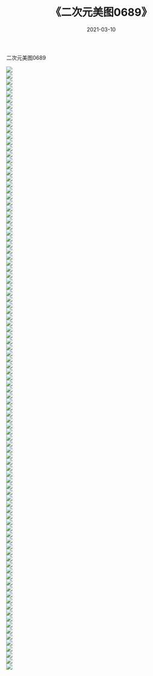 ﻿---
layout: post
title:  《二次元美图0689》
date:   2021-03-10
img: http://imgx.orgx.ga/二次元/2021/二次元美图0689/000.jpg
categories: [美女, 清纯, 唯美]
---

二次元美图0689

 ![](http://imgx.orgx.ga/二次元/2021/二次元美图0689/001.png) <br>![](http://imgx.orgx.ga/二次元/2021/二次元美图0689/002.png) <br>![](http://imgx.orgx.ga/二次元/2021/二次元美图0689/003.png) <br>![](http://imgx.orgx.ga/二次元/2021/二次元美图0689/004.png) <br>![](http://imgx.orgx.ga/二次元/2021/二次元美图0689/005.png) <br>![](http://imgx.orgx.ga/二次元/2021/二次元美图0689/006.png) <br>![](http://imgx.orgx.ga/二次元/2021/二次元美图0689/007.png) <br>![](http://imgx.orgx.ga/二次元/2021/二次元美图0689/008.png) <br>![](http://imgx.orgx.ga/二次元/2021/二次元美图0689/009.png) <br>![](http://imgx.orgx.ga/二次元/2021/二次元美图0689/010.png) <br>![](http://imgx.orgx.ga/二次元/2021/二次元美图0689/011.png) <br>![](http://imgx.orgx.ga/二次元/2021/二次元美图0689/012.png) <br>![](http://imgx.orgx.ga/二次元/2021/二次元美图0689/013.png) <br>![](http://imgx.orgx.ga/二次元/2021/二次元美图0689/014.png) <br>![](http://imgx.orgx.ga/二次元/2021/二次元美图0689/015.png) <br>![](http://imgx.orgx.ga/二次元/2021/二次元美图0689/016.png) <br>![](http://imgx.orgx.ga/二次元/2021/二次元美图0689/017.png) <br>![](http://imgx.orgx.ga/二次元/2021/二次元美图0689/018.png) <br>![](http://imgx.orgx.ga/二次元/2021/二次元美图0689/019.png) <br>![](http://imgx.orgx.ga/二次元/2021/二次元美图0689/020.png) <br>![](http://imgx.orgx.ga/二次元/2021/二次元美图0689/021.png) <br>![](http://imgx.orgx.ga/二次元/2021/二次元美图0689/022.png) <br>![](http://imgx.orgx.ga/二次元/2021/二次元美图0689/023.png) <br>![](http://imgx.orgx.ga/二次元/2021/二次元美图0689/024.png) <br>![](http://imgx.orgx.ga/二次元/2021/二次元美图0689/025.png) <br>![](http://imgx.orgx.ga/二次元/2021/二次元美图0689/026.png) <br>![](http://imgx.orgx.ga/二次元/2021/二次元美图0689/027.png) <br>![](http://imgx.orgx.ga/二次元/2021/二次元美图0689/028.png) <br>![](http://imgx.orgx.ga/二次元/2021/二次元美图0689/029.png) <br>![](http://imgx.orgx.ga/二次元/2021/二次元美图0689/030.png) <br>![](http://imgx.orgx.ga/二次元/2021/二次元美图0689/031.png) <br>![](http://imgx.orgx.ga/二次元/2021/二次元美图0689/032.png) <br>![](http://imgx.orgx.ga/二次元/2021/二次元美图0689/033.png) <br>![](http://imgx.orgx.ga/二次元/2021/二次元美图0689/034.png) <br>![](http://imgx.orgx.ga/二次元/2021/二次元美图0689/035.png) <br>![](http://imgx.orgx.ga/二次元/2021/二次元美图0689/036.png) <br>![](http://imgx.orgx.ga/二次元/2021/二次元美图0689/037.png) <br>![](http://imgx.orgx.ga/二次元/2021/二次元美图0689/038.png) <br>![](http://imgx.orgx.ga/二次元/2021/二次元美图0689/039.png) <br>![](http://imgx.orgx.ga/二次元/2021/二次元美图0689/040.png) <br>![](http://imgx.orgx.ga/二次元/2021/二次元美图0689/041.png) <br>![](http://imgx.orgx.ga/二次元/2021/二次元美图0689/042.png) <br>![](http://imgx.orgx.ga/二次元/2021/二次元美图0689/043.png) <br>![](http://imgx.orgx.ga/二次元/2021/二次元美图0689/044.png) <br>![](http://imgx.orgx.ga/二次元/2021/二次元美图0689/045.png) <br>![](http://imgx.orgx.ga/二次元/2021/二次元美图0689/046.png) <br>![](http://imgx.orgx.ga/二次元/2021/二次元美图0689/047.png) <br>![](http://imgx.orgx.ga/二次元/2021/二次元美图0689/048.png) <br>![](http://imgx.orgx.ga/二次元/2021/二次元美图0689/049.png) <br>![](http://imgx.orgx.ga/二次元/2021/二次元美图0689/050.png) <br>![](http://imgx.orgx.ga/二次元/2021/二次元美图0689/051.png) <br>![](http://imgx.orgx.ga/二次元/2021/二次元美图0689/052.png) <br>![](http://imgx.orgx.ga/二次元/2021/二次元美图0689/053.png) <br>![](http://imgx.orgx.ga/二次元/2021/二次元美图0689/054.png) <br>![](http://imgx.orgx.ga/二次元/2021/二次元美图0689/055.png) <br>![](http://imgx.orgx.ga/二次元/2021/二次元美图0689/056.png) <br>![](http://imgx.orgx.ga/二次元/2021/二次元美图0689/057.png) <br>![](http://imgx.orgx.ga/二次元/2021/二次元美图0689/058.png) <br>![](http://imgx.orgx.ga/二次元/2021/二次元美图0689/059.png) <br>![](http://imgx.orgx.ga/二次元/2021/二次元美图0689/060.png) <br>![](http://imgx.orgx.ga/二次元/2021/二次元美图0689/061.png) <br>![](http://imgx.orgx.ga/二次元/2021/二次元美图0689/062.png) <br>![](http://imgx.orgx.ga/二次元/2021/二次元美图0689/063.png) <br>![](http://imgx.orgx.ga/二次元/2021/二次元美图0689/064.png) <br>![](http://imgx.orgx.ga/二次元/2021/二次元美图0689/065.png) <br>![](http://imgx.orgx.ga/二次元/2021/二次元美图0689/066.png) <br>![](http://imgx.orgx.ga/二次元/2021/二次元美图0689/067.png) <br>![](http://imgx.orgx.ga/二次元/2021/二次元美图0689/068.png) <br>![](http://imgx.orgx.ga/二次元/2021/二次元美图0689/069.png) <br>![](http://imgx.orgx.ga/二次元/2021/二次元美图0689/070.png) <br>![](http://imgx.orgx.ga/二次元/2021/二次元美图0689/071.png) <br>![](http://imgx.orgx.ga/二次元/2021/二次元美图0689/072.png) <br>![](http://imgx.orgx.ga/二次元/2021/二次元美图0689/073.png) <br>![](http://imgx.orgx.ga/二次元/2021/二次元美图0689/074.png) <br>![](http://imgx.orgx.ga/二次元/2021/二次元美图0689/075.png) <br>![](http://imgx.orgx.ga/二次元/2021/二次元美图0689/076.png) <br>![](http://imgx.orgx.ga/二次元/2021/二次元美图0689/077.png) <br>![](http://imgx.orgx.ga/二次元/2021/二次元美图0689/078.png) <br>![](http://imgx.orgx.ga/二次元/2021/二次元美图0689/079.png) <br>![](http://imgx.orgx.ga/二次元/2021/二次元美图0689/080.png) <br>![](http://imgx.orgx.ga/二次元/2021/二次元美图0689/081.png) <br>![](http://imgx.orgx.ga/二次元/2021/二次元美图0689/082.png) <br>![](http://imgx.orgx.ga/二次元/2021/二次元美图0689/083.png) <br>![](http://imgx.orgx.ga/二次元/2021/二次元美图0689/084.png) <br>![](http://imgx.orgx.ga/二次元/2021/二次元美图0689/085.png) <br>![](http://imgx.orgx.ga/二次元/2021/二次元美图0689/086.png) <br>![](http://imgx.orgx.ga/二次元/2021/二次元美图0689/087.png) <br>![](http://imgx.orgx.ga/二次元/2021/二次元美图0689/088.png) <br>![](http://imgx.orgx.ga/二次元/2021/二次元美图0689/089.png) <br>![](http://imgx.orgx.ga/二次元/2021/二次元美图0689/090.png) <br>![](http://imgx.orgx.ga/二次元/2021/二次元美图0689/091.png) <br>![](http://imgx.orgx.ga/二次元/2021/二次元美图0689/092.png) <br>![](http://imgx.orgx.ga/二次元/2021/二次元美图0689/093.png) <br>![](http://imgx.orgx.ga/二次元/2021/二次元美图0689/094.png) <br>![](http://imgx.orgx.ga/二次元/2021/二次元美图0689/095.png) <br>![](http://imgx.orgx.ga/二次元/2021/二次元美图0689/096.png) <br>![](http://imgx.orgx.ga/二次元/2021/二次元美图0689/097.png) <br>![](http://imgx.orgx.ga/二次元/2021/二次元美图0689/098.png) <br>![](http://imgx.orgx.ga/二次元/2021/二次元美图0689/099.png) <br>![](http://imgx.orgx.ga/二次元/2021/二次元美图0689/100.png) <br>